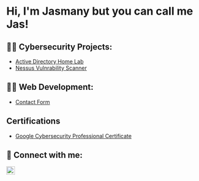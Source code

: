 <h1>Hi, I'm Jasmany but you can call me Jas! </h1>

<h2>👨‍💻 Cybersecurity Projects:</h2>

  - [Active Directory Home Lab](https://github.com/jlewis09/Active-Directory-HomeLab)
  - [Nessus Vulnrability Scanner](https://github.com/jlewis09/Vulnerability-scanner)
     

<h2>👨‍💻 Web Development:</h2>
 
  - [Contact Form](https://github.com/jlewis09/Contact-form.git)

<h2>Certifications</h2>

- [Google Cybersecurity Professional Certificate](https://www.credly.com/badges/7acc824d-79f2-4984-88f1-5b307c7e3d06/public_url)


<h2> 🤳 Connect with me:</h2>

[<img align="left" alt="JasmanyLewis | LinkedIn" width="22px" src="https://cdn.jsdelivr.net/npm/simple-icons@v3/icons/linkedin.svg" />][linkedin]



[linkedin]: https://linkedin.com/in/jasmanylewis

<!--
**jlewis09/jlewis09** is a ✨ _special_ ✨ repository because its `README.md` (this file) appears on your GitHub profile.

Here are some ideas to get you started:

- 🔭 I’m currently working on ...
- 🌱 I’m currently learning ...
- 👯 I’m looking to collaborate on ...
- 🤔 I’m looking for help with ...
- 💬 Ask me about ...
- 📫 How to reach me: ...
- 😄 Pronouns: ...
- ⚡ Fun fact: ...
-->
